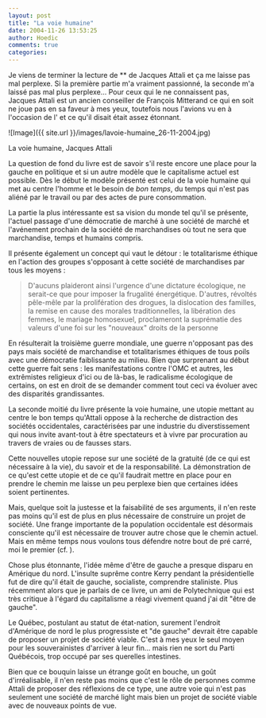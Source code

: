 ```yaml
---
layout: post
title: "La voie humaine"
date: 2004-11-26 13:53:25
author: Hoedic
comments: true
categories: 
---
```



Je viens de terminer la lecture de ** de Jacques Attali et ça me laisse pas mal perplexe. Si la première partie m'a vraiment passionné, la seconde m'a laissé pas mal plus perplexe... Pour ceux qui le ne connaissent pas, Jacques Attali est un ancien conseiller de François Mitterand ce qui en soit ne joue pas en sa faveur à mes yeux, toutefois nous l'avions vu en  à l'occasion de l' et ce qu'il disait était assez étonnant.

![Image]({{ site.url }}/images/lavoie-humaine_26-11-2004.jpg)
<div class="photoattrib">La voie humaine, Jacques Attali</div>



La question de fond du livre est de savoir s'il reste encore une place pour la gauche en politique et si un autre modèle que le capitalisme actuel est possible. Dès le début le modèle présenté est celui de la voie humaine qui met au centre l'homme et le besoin de *bon temps*, du temps qui n'est pas aliéné par le travail ou par des actes de pure consommation.

La partie la plus intéressante est sa vision du monde tel qu'il se présente, l'actuel passage d'une démocratie de marché à une société de marché et l'avénement prochain de la société de marchandises où tout ne sera que marchandise, temps et humains compris.

Il présente également un concept qui vaut le détour : le totalitarisme éthique en l'action des groupes s'opposant à cette société de marchandises par tous les moyens :

<blockquote class="citation">D'aucuns plaideront ainsi l'urgence d'une dictature écologique, ne serait-ce que pour imposer la frugalité énergétique. D'autres, révoltés pêle-mêle par la prolifération des drogues, la dislocation des familles, la remise en cause des morales traditionnelles, la libération des femmes, le mariage homosexuel, proclameront la suprématie des valeurs d'une foi sur les "nouveaux" droits de la personne</blockquote>

En résulterait la troisième guerre mondiale, une guerre n'opposant pas des pays mais société de marchandise et totalitarismes éthiques de tous poils avec une démocratie faiblissante au milieu. Bien que surprenant au début cette guerre fait sens : les manifestations contre l'OMC et autres, les extrêmistes religieux d'ici ou de là-bas, le radicalisme écologique de certains, on est en droit de se demander comment tout ceci va évoluer avec des disparités grandissantes.

La seconde moitié du livre présente la voie humaine, une utopie mettant au centre le bon temps qu'Attali oppose à la recherche de distraction des sociétés occidentales, caractérisées par une industrie du diverstissement qui nous invite avant-tout à être spectateurs et à vivre par procuration au travers de vraies ou de fausses stars.

Cette nouvelles utopie repose sur une société de la gratuité (de ce qui est nécessaire à la vie), du savoir et de la responsabilité. La démonstration de ce qu'est cette utopie et de ce qu'il faudrait mettre en place pour en prendre le chemin me laisse un peu perplexe bien que certaines idées soient pertinentes.

Mais, quelque soit la justesse et la faisabilité de ses arguments, il n'en reste pas moins qu'il est de plus en plus nécessaire de construire un projet de société. Une frange importante de la population occidentale est désormais consciente qu'il est nécessaire de trouver autre chose que le chemin actuel. Mais en même temps nous voulons tous défendre notre bout de pré carré, moi le premier (cf. ).

Chose plus étonnante, l'idée même d'être de gauche a presque disparu en Amérique du nord. L'insulte suprême contre Kerry pendant la présidentielle fut de dire qu'il était de gauche, socialiste, comprendre staliniste. Plus récemment alors que je parlais de ce livre, un ami de Polytechnique qui est très critique à l'égard du capitalisme a réagi vivement quand j'ai dit "être de gauche".

Le Québec, postulant au statut de état-nation, surement l'endroit d'Amérique de nord le plus progressiste et "de gauche" devrait être capable de proposer un projet de société viable. C'est à mes yeux le seul moyen pour les souverainistes d'arriver à leur fin... mais rien ne sort du Parti Québécois, trop occupé par ses querelles intestines.

Bien que ce bouquin laisse un étrange goût en bouche, un goût d'irréalisable, il n'en reste pas moins que c'est le rôle de personnes comme Attali de proposer des réflexions de ce type, une autre voie qui n'est pas seulement une société de marché light mais bien un projet de société viable avec de nouveaux points de vue.
